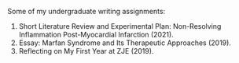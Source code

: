 Some of my undergraduate writing assignments:
1. Short Literature Review and Experimental Plan:  Non-Resolving Inflammation Post-Myocardial Infarction (2021).
2. Essay: Marfan Syndrome and Its Therapeutic Approaches (2019).
3. Reflecting on My First Year at ZJE (2019).
